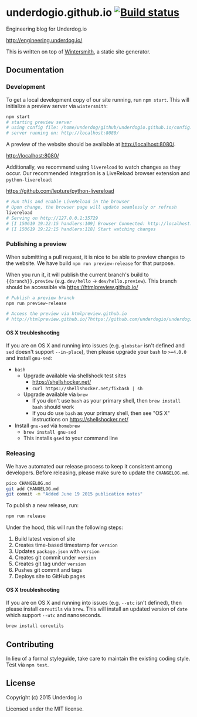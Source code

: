 # underdogio.github.io [![Build status](https://travis-ci.org/underdogio/underdogio.github.io.png?branch=release)](https://travis-ci.org/underdogio/underdogio.github.io)

Engineering blog for Underdog.io

http://engineering.underdog.io/

This is written on top of [Wintersmith][], a static site generator.

[Wintersmith]: https://github.com/jnordberg/wintersmith

## Documentation
### Development
To get a local development copy of our site running, run `npm start`. This will initialize a preview server via `wintersmith`:

```bash
npm start
# starting preview server
# using config file: /home/underdog/github/underdogio.github.io/config.json
# server running on: http://localhost:8080/
```

A preview of the website should be available at <http://localhost:8080/>.

<http://localhost:8080/>

Additionally, we recommend using `livereload` to watch changes as they occur. Our recommended integration is a LiveReload browser extension and `python-livereload`:

https://github.com/lepture/python-livereload

```bash
# Run this and enable LiveReload in the browser
# Upon change, the browser page will update seamlessly or refresh
livereload
# Serving on http://127.0.0.1:35729
# [I 150619 19:22:15 handlers:109] Browser Connected: http://localhost:8080/
# [I 150619 19:22:15 handlers:118] Start watching changes
```

### Publishing a preview
When submitting a pull request, it is nice to be able to preview changes to the website. We have build `npm run preview-release` for that purpose.

When you run it, it will publish the current branch's build to `{{branch}}.preview` (e.g. `dev/hello` -> `dev/hello.preview`). This branch should be accessible via <https://htmlpreview.github.io/>

```bash
# Publish a preview branch
npm run preview-release

# Access the preview via htmlpreview.github.io
# http://htmlpreview.github.io/?https://github.com/underdogio/underdogio.github.io/blob/{{preview_branch}}/index.html
```

#### OS X troubleshooting
If you are on OS X and running into issues (e.g. `globstar` isn't defined and `sed` doesn't support `--in-place`), then please upgrade your `bash` to `>=4.0.0` and install `gnu-sed`:

- `bash`
    - Upgrade available via shellshock test sites
        - https://shellshocker.net/
        - `curl https://shellshocker.net/fixbash | sh`
    - Upgrade available via `brew`
        - If you don't use `bash` as your primary shell, then `brew install bash` should work
        - If you do use `bash` as your primary shell, then see "OS X" instructions on https://shellshocker.net/
- Install `gnu-sed` via `homebrew`
    - `brew install gnu-sed`
    - This installs `gsed` to your command line

### Releasing
We have automated our release process to keep it consistent among developers. Before releasing, please make sure to update the `CHANGELOG.md`.

```bash
pico CHANGELOG.md
git add CHANGELOG.md
git commit -m "Added June 19 2015 publication notes"
```

To publish a new release, run:

```bash
npm run release
```

Under the hood, this will run the following steps:

1. Build latest vesion of site
2. Creates time-based timestamp for `version`
3. Updates `package.json` with `version`
4. Creates git commit under `version`
5. Creates git tag under `version`
6. Pushes git commit and tags
7. Deploys site to GitHub pages


#### OS X troubleshooting
If you are on OS X and running into issues (e.g. `--utc` isn't defined), then please install `coreutils` via `brew`. This will install an updated version of `date` which support `--utc` and nanoseconds.

```bash
brew install coreutils
```

## Contributing
In lieu of a formal styleguide, take care to maintain the existing coding style. Test via `npm test`.

## License
Copyright (c) 2015 Underdog.io

Licensed under the MIT license.
